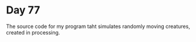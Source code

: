 # Day 77
The source code for my program taht simulates randomly moving creatures, created in processing.

